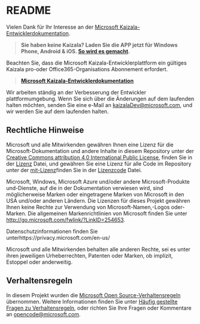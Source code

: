# <a name="readme"></a>README

Vielen Dank für Ihr Interesse an der [Microsoft Kaizala-Entwicklerdokumentation](Articles/index.md).

> **Sie haben keine Kaizala? Laden Sie die APP jetzt für Windows Phone, Android & iOS. [So wird es gemacht](Articles/install.md).**

Beachten Sie, dass die Microsoft Kaizala-Entwicklerplattform ein gültiges Kaizala pro-oder Office365-Organisations Abonnement erfordert.

> **[Microsoft Kaizala-Entwicklerdokumentation](Articles/index.md)**

Wir arbeiten ständig an der Verbesserung der Entwickler plattformumgebung. Wenn Sie sich über die Änderungen auf dem laufenden halten möchten, senden Sie eine e-Mail an kaizalaDev@microsoft.com, und wir werden Sie auf dem laufenden halten.




## <a name="legal-notices"></a>Rechtliche Hinweise

Microsoft und alle Mitwirkenden gewähren Ihnen eine Lizenz für die Microsoft-Dokumentation und andere Inhalte in diesem Repository unter der [Creative Commons attribution 4,0 International Public License](https://creativecommons.org/licenses/by/4.0/legalcode), finden Sie in der [Lizenz](LICENSE) Datei, und gewähren Sie eine Lizenz für alle Code im Repository unter der [mit-Lizenz](https://opensource.org/licenses/MIT)finden Sie in der [Lizenzcode](LICENSE-CODE) Datei.

Microsoft, Windows, Microsoft Azure und/oder andere Microsoft-Produkte und-Dienste, auf die in der Dokumentation verwiesen wird, sind möglicherweise Marken oder eingetragene Marken von Microsoft in den USA und/oder anderen Ländern.
Die Lizenzen für dieses Projekt gewähren Ihnen keine Rechte zur Verwendung von Microsoft-Namen,-Logos oder-Marken.
Die allgemeinen Markenrichtlinien von Microsoft finden Sie unter http://go.microsoft.com/fwlink/?LinkID=254653.

Datenschutzinformationen finden Sie unterhttps://privacy.microsoft.com/en-us/

Microsoft und alle Mitwirkenden behalten alle anderen Rechte, sei es unter ihren jeweiligen Urheberrechten, Patenten oder Marken, ob implizit, Estoppel oder anderweitig.

## <a name="code-of-conduct"></a>Verhaltensregeln

In diesem Projekt wurden die [Microsoft Open Source-Verhaltensregeln](https://opensource.microsoft.com/codeofconduct/) übernommen. Weitere Informationen finden Sie unter [Häufig gestellte Fragen zu Verhaltensregeln](https://opensource.microsoft.com/codeofconduct/faq/), oder richten Sie Ihre Fragen oder Kommentare an [opencode@microsoft.com](mailto:opencode@microsoft.com).
